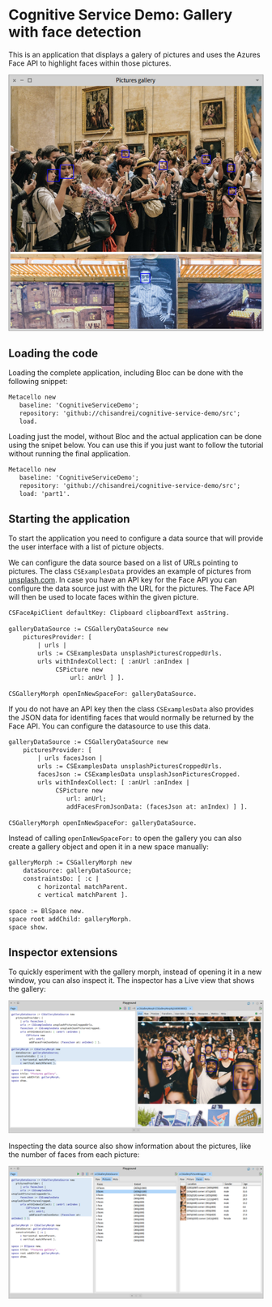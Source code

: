 # Cognitive Service Demo: Gallery with face detection

This is an application that displays a galery of pictures and uses the Azures Face API to highlight faces within those pictures.

<img src="docs/images/PicturesGallery.png"/>

## Loading the code

Loading the complete application, including Bloc can be done with the following snippet:
```
Metacello new
   baseline: 'CognitiveServiceDemo';
   repository: 'github://chisandrei/cognitive-service-demo/src';
   load.
```

Loading just the model, without Bloc and the actual application can be done using the snipet below. You can use this if you just want to follow the tutorial without running the final application.
```
Metacello new
   baseline: 'CognitiveServiceDemo';
   repository: 'github://chisandrei/cognitive-service-demo/src';
   load: 'part1'.
```

## Starting the application

To start the application you need to configure a data source that will provide the user interface with a list of picture objects. 

We can configure the data source based on a list of URLs pointing to pictures. The class `CSExamplesData` provides an example of pictures from [unsplash.com](https://unsplash.com/). In case you have an API key for the Face API you can configure the data source just with the URL for the pictures. The Face API will then be used to locate faces within the given picture.

```
CSFaceApiClient defaultKey: Clipboard clipboardText asString.

galleryDataSource := CSGalleryDataSource new
	picturesProvider: [ 
		| urls |
		urls := CSExamplesData unsplashPicturesCroppedUrls.
		urls withIndexCollect: [ :anUrl :anIndex |
			 CSPicture new 
				 url: anUrl ] ].
		
CSGalleryMorph openInNewSpaceFor: galleryDataSource.
```

If you do not have an API key then the class `CSExamplesData` also provides the JSON data for identifing faces that would normally be returned by the Face API. You can configure the datasource to use this data.

```
galleryDataSource := CSGalleryDataSource new
	picturesProvider: [ 
		| urls facesJson |
		urls := CSExamplesData unsplashPicturesCroppedUrls.
		facesJson := CSExamplesData unsplashJsonPicturesCropped.
		urls withIndexCollect: [ :anUrl :anIndex |
			 CSPicture new 
				url: anUrl;
				addFacesFromJsonData: (facesJson at: anIndex) ] ].
        
CSGalleryMorph openInNewSpaceFor: galleryDataSource.
```

Instead of calling `openInNewSpaceFor:` to open the gallery you can also create a gallery object and open it in a new space manually:

```
galleryMorph := CSGalleryMorph new
	dataSource: galleryDataSource;
	constraintsDo: [ :c |
		c horizontal matchParent.
		c vertical matchParent ].

space := BlSpace new.
space root addChild: galleryMorph.
space show.
```

## Inspector extensions

To quickly esperiment with the gallery morph, instead of opening it in a new window, you can also inspect it. The inspector has a Live view that shows the gallery:

<img src="docs/images/Playground-GalleryLive.png"/>

Inspecting the data source also show information about the pictures, like the number of faces from each picture:

<img src="docs/images/Playground-DatasourceFaces.png"/>
